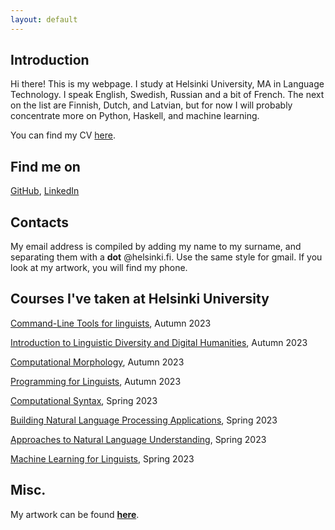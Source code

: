 ```yaml
---
layout: default
---
```


## Introduction

Hi there! This is my webpage. I study at Helsinki University, MA in Language Technology. I speak English, Swedish, Russian and a bit of French. The next on the list are Finnish, Dutch, and Latvian, but for now I will probably concentrate more on Python, Haskell, and machine learning.

You can find my CV [here](assets/documents/Nikolay_Vorontsov____CV.pdf).

## Find me on

[GitHub](https://github.com/nicksnlp), [LinkedIn](https://www.linkedin.com/in/nikolay-vorontsov/)

## Contacts

My email address is compiled by adding my name to my surname, and separating them with a **dot** @helsinki.fi. Use the same style for gmail. If you look at my artwork, you will find my phone.

## Courses I've taken at Helsinki University

[Command-Line Tools for linguists](https://studies.helsinki.fi/courses/course-implementation/hy-opt-cur-2324-261401a1-c550-4436-91b9-7edf4a1a3b57/KIK-LG221), Autumn 2023

[Introduction to Linguistic Diversity and Digital Humanities](https://studies.helsinki.fi/courses/course-implementation/hy-opt-cur-2324-9df97501-21e6-4b8d-9de4-e91303f2ff71/LDA-301), Autumn 2023

[Computational Morphology](https://studies.helsinki.fi/courses/course-implementation/hy-opt-cur-2324-a2cfd8ac-27c2-412a-97f4-79a8ec1586eb/LDA-T302), Autumn 2023

[Programming for Linguists](https://studies.helsinki.fi/courses/course-implementation/hy-opt-cur-2324-2b1a1c0f-9701-4397-9e19-ab80b0c87af4/KIK-LG208), Autumn 2023

[Computational Syntax](https://studies.helsinki.fi/courses/course-implementation/hy-opt-cur-2324-4b7c0cef-1d93-4d71-9c89-24f5edb64430/LDA-T303), Spring 2023

[Building Natural Language Processing Applications](https://studies.helsinki.fi/courses/course-implementation/hy-opt-cur-2324-ffa303d9-0028-42e4-9f84-90799fec03a9/LDA-T316), Spring 2023

[Approaches to Natural Language Understanding](https://studies.helsinki.fi/courses/course-implementation/hy-opt-cur-2324-12ceef6e-ec52-4d28-a267-06c9f2149328/LDA-T313), Spring 2023

[Machine Learning for Linguists](https://studies.helsinki.fi/courses/course-implementation/hy-opt-cur-2324-6baf2c75-648b-46ee-94e3-b8e47f50083f/LDA-T317), Spring 2023

<!--
## Projects

[_cmdline-course_](https://github.com/nicksnlp/cmdline-course) on GitHub.  
Various tests and tries in text processing, straight into command line, no extra knowledge is needed.
-->
## Misc.

My artwork can be found [**here**](https://nikolayvorontsov.wordpress.com/). 
